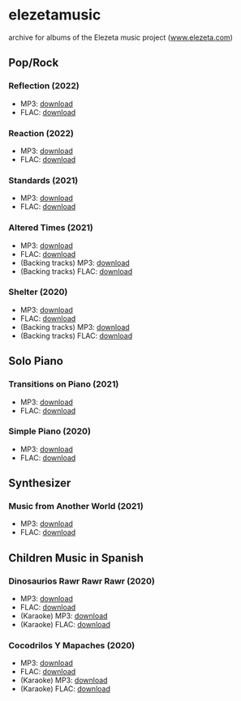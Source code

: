 # elezetamusic
archive for albums of the Elezeta music project (www.elezeta.com)

## Pop/Rock

### Reflection (2022)

 -  MP3: [download](https://github.com/elezetamusic/elezetamusic.github.io/releases/download/albums/Elezeta.-.Reflection.mp3.zip)
 -  FLAC: [download](https://github.com/elezetamusic/elezetamusic.github.io/releases/download/albums/Elezeta.-.Reflection.flac.zip)

### Reaction (2022)

 -  MP3: [download](https://github.com/elezetamusic/elezetamusic.github.io/releases/download/albums/Elezeta.-.Reaction.mp3.zip)
 -  FLAC: [download](https://github.com/elezetamusic/elezetamusic.github.io/releases/download/albums/Elezeta.-.Reaction.flac.zip)

### Standards (2021)

 -  MP3: [download](https://github.com/elezetamusic/elezetamusic.github.io/releases/download/albums/Elezeta.-.Standards.mp3.zip)
 -  FLAC: [download](https://github.com/elezetamusic/elezetamusic.github.io/releases/download/albums/Elezeta.-.Standards.flac.zip)

### Altered Times (2021)

 -  MP3: [download](https://github.com/elezetamusic/elezetamusic.github.io/releases/download/albums/Elezeta.-.Altered.Times.mp3.zip)
 -  FLAC: [download](https://github.com/elezetamusic/elezetamusic.github.io/releases/download/albums/Elezeta.-.Altered.Times.flac.zip)
 -  (Backing tracks) MP3: [download](https://github.com/elezetamusic/elezetamusic.github.io/releases/download/albums/Elezeta.-.Altered.Times.Backing.Tracks.mp3.zip)
 -  (Backing tracks) FLAC: [download](https://github.com/elezetamusic/elezetamusic.github.io/releases/download/albums/Elezeta.-.Altered.Times.Backing.Tracks.flac.zip)

### Shelter (2020)

 -  MP3: [download](https://github.com/elezetamusic/elezetamusic.github.io/releases/download/albums/Elezeta.-.Shelter.mp3.zip)
 -  FLAC: [download](https://github.com/elezetamusic/elezetamusic.github.io/releases/download/albums/Elezeta.-.Shelter.flac.zip)
 -  (Backing tracks) MP3: [download](https://github.com/elezetamusic/elezetamusic.github.io/releases/download/albums/Elezeta.-.Shelter.Backing.Tracks.mp3.zip)
 -  (Backing tracks) FLAC: [download](https://github.com/elezetamusic/elezetamusic.github.io/releases/download/albums/Elezeta.-.Shelter.Backing.Tracks.flac.zip)

## Solo Piano

### Transitions on Piano (2021)

 -  MP3: [download](https://github.com/elezetamusic/elezetamusic.github.io/releases/download/albums/Elezeta.-.Transitions.on.Piano.mp3.zip)
 -  FLAC: [download](https://github.com/elezetamusic/elezetamusic.github.io/releases/download/albums/Elezeta.-.Transitions.on.Piano.flac.zip)

### Simple Piano (2020)

 -  MP3: [download](https://github.com/elezetamusic/elezetamusic.github.io/releases/download/albums/Elezeta.-.Simple.Piano.mp3.zip)
 -  FLAC: [download](https://github.com/elezetamusic/elezetamusic.github.io/releases/download/albums/Elezeta.-.Simple.Piano.flac.zip)

## Synthesizer

### Music from Another World (2021)

 -  MP3: [download](https://github.com/elezetamusic/elezetamusic.github.io/releases/download/albums/Elezeta.-.Music.from.Another.World.mp3.zip)
 -  FLAC: [download](https://github.com/elezetamusic/elezetamusic.github.io/releases/download/albums/Elezeta.-.Music.from.Another.World.flac.zip)

## Children Music in Spanish

### Dinosaurios Rawr Rawr Rawr (2020)

 -  MP3: [download](https://github.com/elezetamusic/elezetamusic.github.io/releases/download/albums/Elezeta.-.Dinosaurios.Rawr.Rawr.Rawr.mp3.zip)
 -  FLAC: [download](https://github.com/elezetamusic/elezetamusic.github.io/releases/download/albums/Elezeta.-.Dinosaurios.Rawr.Rawr.Rawr.flac.zip)
 -  (Karaoke) MP3: [download](https://github.com/elezetamusic/elezetamusic.github.io/releases/download/albums/Elezeta.-.Dinosaurios.Rawr.Rawr.Rawr.Karaoke.mp3.zip)
 -  (Karaoke) FLAC: [download](https://github.com/elezetamusic/elezetamusic.github.io/releases/download/albums/Elezeta.-.Dinosaurios.Rawr.Rawr.Rawr.Karaoke.flac.zip)

### Cocodrilos Y Mapaches (2020)

 -  MP3: [download](https://github.com/elezetamusic/elezetamusic.github.io/releases/download/albums/Elezeta.-.Cocodrilos.y.Mapaches.mp3.zip)
 -  FLAC: [download](https://github.com/elezetamusic/elezetamusic.github.io/releases/download/albums/Elezeta.-.Cocodrilos.y.Mapaches.flac.zip)
 -  (Karaoke) MP3: [download](https://github.com/elezetamusic/elezetamusic.github.io/releases/download/albums/Elezeta.-.Cocodrilos.y.Mapaches.Karaoke.mp3.zip)
 -  (Karaoke) FLAC: [download](https://github.com/elezetamusic/elezetamusic.github.io/releases/download/albums/Elezeta.-.Cocodrilos.y.Mapaches.Karaoke.flac.zip)
